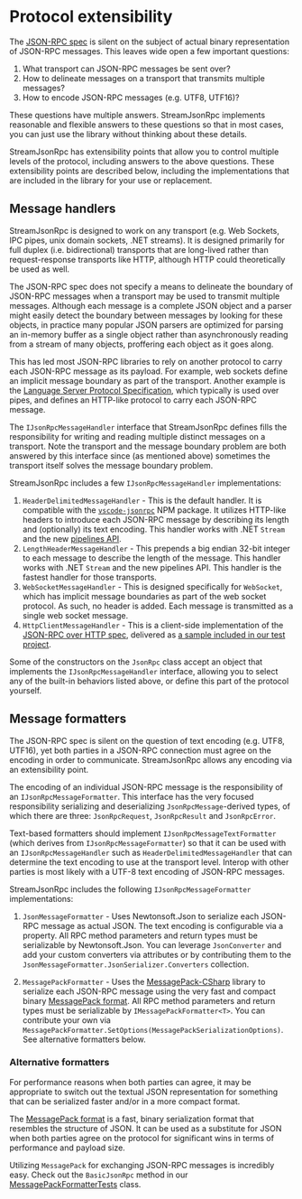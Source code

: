 # Protocol extensibility

The [JSON-RPC spec][spec] is silent on the subject of actual binary representation of JSON-RPC messages.
This leaves wide open a few important questions:

1. What transport can JSON-RPC messages be sent over?
1. How to delineate messages on a transport that transmits multiple messages?
1. How to encode JSON-RPC messages (e.g. UTF8, UTF16)?

These questions have multiple answers.
StreamJsonRpc implements reasonable and flexible answers to these questions so that in most cases,
you can just use the library without thinking about these details.

StreamJsonRpc has extensibility points that allow you to control multiple levels of the protocol,
including answers to the above questions.
These extensibility points are described below, including the implementations that are included in
the library for your use or replacement.

## Message handlers

StreamJsonRpc is designed to work on any transport (e.g. Web Sockets, IPC pipes,
unix domain sockets, .NET streams). It is designed primarily for full duplex (i.e. bidirectional)
transports that are long-lived rather than request-response transports like HTTP, although HTTP
could theoretically be used as well.

The JSON-RPC spec does not specify a means to delineate the boundary of JSON-RPC messages when a transport may
be used to transmit multiple messages. Although each message is a complete JSON object and a parser might easily
detect the boundary between messages by looking for these objects, in practice many popular JSON parsers are
optimized for parsing an in-memory buffer as a single object rather than asynchronously reading from a stream
of many objects, proffering each object as it goes along.

This has led most JSON-RPC libraries to rely on another protocol to carry each JSON-RPC message as its payload.
For example, web sockets define an implicit message boundary as part of the transport. Another example is the
[Language Server Protocol Specification](https://microsoft.github.io/language-server-protocol/specification),
which typically is used over pipes, and defines an HTTP-like protocol to carry each JSON-RPC message.

The `IJsonRpcMessageHandler` interface that StreamJsonRpc defines fills the responsibility for writing and reading
multiple distinct messages on a transport. Note the transport and the message boundary problem are both answered by
this interface since (as mentioned above) sometimes the transport itself solves the message boundary problem.

StreamJsonRpc includes a few `IJsonRpcMessageHandler` implementations:

1. `HeaderDelimitedMessageHandler` - This is the default handler. It is compatible with the
   [`vscode-jsonrpc`](https://www.npmjs.com/package/vscode-jsonrpc) NPM package. It utilizes HTTP-like headers to
   introduce each JSON-RPC message by describing its length and (optionally) its text encoding. This handler works
   with .NET `Stream` and the new [pipelines API](https://blogs.msdn.microsoft.com/dotnet/2018/07/09/system-io-pipelines-high-performance-io-in-net/).
1. `LengthHeaderMessageHandler` - This prepends a big endian 32-bit integer to each message to describe the length
   of the message. This handler works with .NET `Stream` and the new pipelines API. This handler is the fastest
   handler for those transports.
1. `WebSocketMessageHandler` - This is designed specifically for `WebSocket`, which has implicit message boundaries
   as part of the web socket protocol. As such, no header is added. Each message is transmitted as a single web socket
   message.
1. `HttpClientMessageHandler` - This is a client-side implementation of the
   [JSON-RPC over HTTP spec](https://www.jsonrpc.org/historical/json-rpc-over-http.html), delivered as
   [a sample included in our test project](../src/StreamJsonRpc.Tests/Samples/HttpClientMessageHandler.cs).

Some of the constructors on the `JsonRpc` class accept an object that implements the `IJsonRpcMessageHandler` interface,
allowing you to select any of the built-in behaviors listed above, or define this part of the protocol yourself.

## Message formatters

The JSON-RPC spec is silent on the question of text encoding (e.g. UTF8, UTF16), yet both parties in a JSON-RPC connection
must agree on the encoding in order to communicate. StreamJsonRpc allows any encoding via an extensibility point.

The encoding of an individual JSON-RPC message is the responsibility of an `IJsonRpcMessageFormatter`.
This interface has the very focused responsibility serializing and deserializing `JsonRpcMessage`-derived types,
of which there are three: `JsonRpcRequest`, `JsonRpcResult` and `JsonRpcError`.

Text-based formatters should implement `IJsonRpcMessageTextFormatter` (which derives from `IJsonRpcMessageFormatter`)
so that it can be used with an `IJsonRpcMessageHandler` such as `HeaderDelimitedMessageHandler` that can determine the
text encoding to use at the transport level.
Interop with other parties is most likely with a UTF-8 text encoding of JSON-RPC messages.

StreamJsonRpc includes the following `IJsonRpcMessageFormatter` implementations:

1. `JsonMessageFormatter` - Uses Newtonsoft.Json to serialize each JSON-RPC message as actual JSON.
    The text encoding is configurable via a property.
    All RPC method parameters and return types must be serializable by Newtonsoft.Json.
    You can leverage `JsonConverter` and add your custom converters via attributes or by
    contributing them to the `JsonMessageFormatter.JsonSerializer.Converters` collection.

1. `MessagePackFormatter` - Uses the [MessagePack-CSharp][MessagePackLibrary] library to serialize each
    JSON-RPC message using the very fast and compact binary [MessagePack format][MessagePackFormat].
    All RPC method parameters and return types must be serializable by `IMessagePackFormatter<T>`.
    You can contribute your own via `MessagePackFormatter.SetOptions(MessagePackSerializationOptions)`.
    See alternative formatters below.

### Alternative formatters

For performance reasons when both parties can agree, it may be appropriate to switch out the textual JSON
 representation for something that can be serialized faster and/or in a more compact format.

The [MessagePack format][MessagePackFormat] is a fast, binary serialization format that resembles the
structure of JSON. It can be used as a substitute for JSON when both parties agree on the protocol for
significant wins in terms of performance and payload size.

Utilizing `MessagePack` for exchanging JSON-RPC messages is incredibly easy.
Check out the `BasicJsonRpc` method in our [MessagePackFormatterTests][MessagePackUsage] class.

[MessagePackLibrary]: https://github.com/neuecc/MessagePack-CSharp
[MessagePackUsage]: ../src/StreamJsonRpc.Tests/MessagePackFormatterTests.cs
[MessagePackFormat]: https://msgpack.org/
[spec]: https://www.jsonrpc.org/specification
